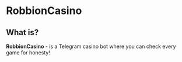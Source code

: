 # RobbionCasino

## What is?
**RobbionCasino** - is a Telegram casino bot where you can check every game for honesty!
